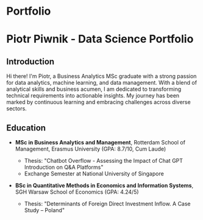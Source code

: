 # Portfolio

# Piotr Piwnik - Data Science Portfolio

## Introduction
Hi there! I'm Piotr, a Business Analytics MSc graduate with a strong passion for data analytics, machine learning, and data management. With a blend of analytical skills and business acumen, I am dedicated to transforming technical requirements into actionable insights. My journey has been marked by continuous learning and embracing challenges across diverse sectors.

## Education
- **MSc in Business Analytics and Management**, Rotterdam School of Management, Erasmus University (GPA: 8.7/10, Cum Laude)
  - Thesis: "Chatbot Overflow - Assessing the Impact of Chat GPT Introduction on Q&A Platforms"
  - Exchange Semester at National University of Singapore

- **BSc in Quantitative Methods in Economics and Information Systems**, SGH Warsaw School of Economics (GPA: 4.24/5)
  - Thesis: "Determinants of Foreign Direct Investment Inflow. A Case Study – Poland"
